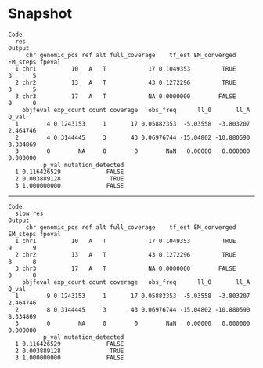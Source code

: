 # Snapshot

    Code
      res
    Output
         chr genomic_pos ref alt full_coverage    tf_est EM_converged EM_steps fpeval
      1 chr1          10   A   T            17 0.1049353         TRUE        3      5
      2 chr2          13   A   T            43 0.1272296         TRUE        3      5
      3 chr3          17   A   T            NA 0.0000000        FALSE        0      0
        objfeval exp_count count coverage   obs_freq      ll_0       ll_A    Q_val
      1        4 0.1243153     1       17 0.05882353  -5.03558  -3.803207 2.464746
      2        4 0.3144445     3       43 0.06976744 -15.04802 -10.880590 8.334869
      3        0        NA     0        0        NaN   0.00000   0.000000 0.000000
              p_val mutation_detected
      1 0.116426529             FALSE
      2 0.003889128              TRUE
      3 1.000000000             FALSE

---

    Code
      slow_res
    Output
         chr genomic_pos ref alt full_coverage    tf_est EM_converged EM_steps fpeval
      1 chr1          10   A   T            17 0.1049353         TRUE        9      9
      2 chr2          13   A   T            43 0.1272296         TRUE        8      8
      3 chr3          17   A   T            NA 0.0000000        FALSE        0      0
        objfeval exp_count count coverage   obs_freq      ll_0       ll_A    Q_val
      1        9 0.1243153     1       17 0.05882353  -5.03558  -3.803207 2.464746
      2        8 0.3144445     3       43 0.06976744 -15.04802 -10.880590 8.334869
      3        0        NA     0        0        NaN   0.00000   0.000000 0.000000
              p_val mutation_detected
      1 0.116426529             FALSE
      2 0.003889128              TRUE
      3 1.000000000             FALSE

